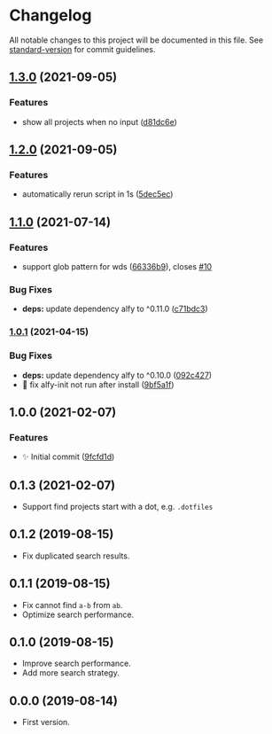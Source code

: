 # Changelog

All notable changes to this project will be documented in this file. See [standard-version](https://github.com/conventional-changelog/standard-version) for commit guidelines.

## [1.3.0](https://github.com/vivaxy/alfred-open-in-vscode/compare/v1.2.0...v1.3.0) (2021-09-05)


### Features

* show all projects when no input ([d81dc6e](https://github.com/vivaxy/alfred-open-in-vscode/commit/d81dc6eecdb3f59c707997340cc0d0ee10771b3c))

## [1.2.0](https://github.com/vivaxy/alfred-open-in-vscode/compare/v1.1.0...v1.2.0) (2021-09-05)


### Features

* automatically rerun script in 1s ([5dec5ec](https://github.com/vivaxy/alfred-open-in-vscode/commit/5dec5ec099b6f8d0d461336fed3d3a8a3e568e29))

## [1.1.0](https://github.com/vivaxy/alfred-open-in-vscode/compare/v1.0.1...v1.1.0) (2021-07-14)


### Features

* support glob pattern for wds ([66336b9](https://github.com/vivaxy/alfred-open-in-vscode/commit/66336b9703c4cf39fd994cd9bfd09473241f218f)), closes [#10](https://github.com/vivaxy/alfred-open-in-vscode/issues/10)


### Bug Fixes

* **deps:** update dependency alfy to ^0.11.0 ([c71bdc3](https://github.com/vivaxy/alfred-open-in-vscode/commit/c71bdc3b6999ecd5cc914b314f495b3d0c31cd1f))

### [1.0.1](https://github.com/vivaxy/alfred-open-in-vscode/compare/v1.0.0...v1.0.1) (2021-04-15)


### Bug Fixes

* **deps:** update dependency alfy to ^0.10.0 ([092c427](https://github.com/vivaxy/alfred-open-in-vscode/commit/092c4275ab5e34670f21146599e77df0352b5d26))
* :bug:  fix alfy-init not run after install ([9bf5a1f](https://github.com/vivaxy/alfred-open-in-vscode/commit/9bf5a1fb56f6bd70c722c08ba9956cbaf531b6cd))

## 1.0.0 (2021-02-07)


### Features

* :sparkles: Initial commit ([9fcfd1d](https://github.com/vivaxy/alfred-open-in-vscode/commit/9fcfd1dc3a9c9b2636da4386dfd1a72c9b176d2d))

## 0.1.3 (2021-02-07)

- Support find projects start with a dot, e.g. `.dotfiles`

## 0.1.2 (2019-08-15)

- Fix duplicated search results.

## 0.1.1 (2019-08-15)

- Fix cannot find `a-b` from `ab`.
- Optimize search performance.

## 0.1.0 (2019-08-15)

- Improve search performance.
- Add more search strategy.

## 0.0.0 (2019-08-14)

- First version.